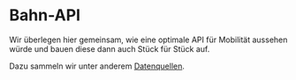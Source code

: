 # Bahn-API

Wir überlegen hier gemeinsam, wie eine optimale API für Mobilität aussehen würde und bauen diese dann auch Stück für Stück auf.

Dazu sammeln wir unter anderem [Datenquellen](datenquellen.md).
